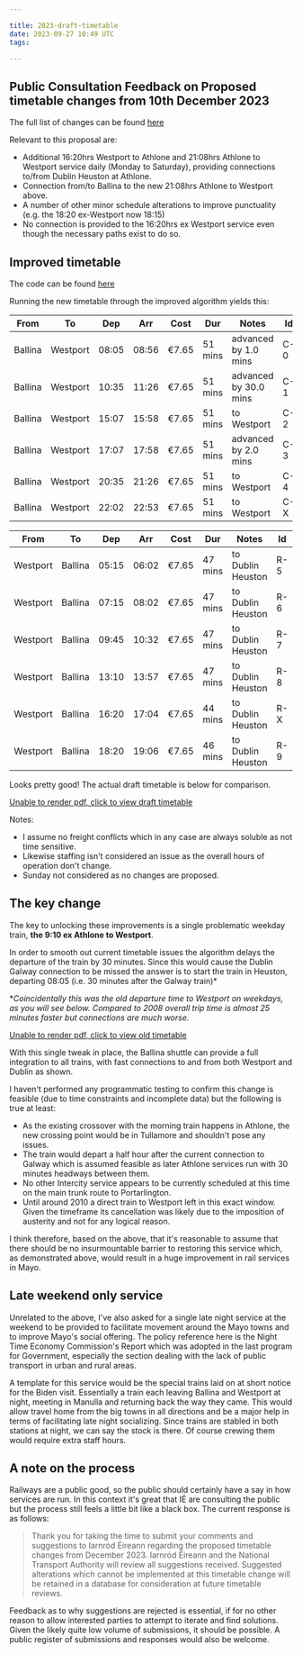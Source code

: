 ```yaml
---

title: 2023-draft-timetable
date: 2023-09-27 10:49 UTC
tags:

---
```



## Public Consultation Feedback on Proposed timetable changes from 10th December 2023

The full list of changes can be found [here](https://www.irishrail.ie/en-ie/train-timetables/Proposed-timetable-changes-from-10th-December-2023)

Relevant to this proposal are:

- Additional 16:20hrs Westport to Athlone and 21:08hrs Athlone to Westport service daily (Monday to Saturday), providing connections to/from Dublin Heuston at Athlone.
- Connection from/to Ballina to the new 21:08hrs Athlone to Westport above.
- A number of other minor schedule alterations to improve punctuality (e.g. the 18:20 ex-Westport now 18:15)
- No connection is provided to the 16:20hrs ex Westport service even though the necessary paths exist to do so.

## Improved timetable

The code can be found [here](https://github.com/seocahill/maightro/blob/main/models/scenarios/option_1b.rb)

Running the new timetable through the improved algorithm yields this:

| From    | To       | Dep   | Arr   | Cost  | Dur     | Notes                 | Id  |
|---------|----------|-------|-------|-------|---------|-----------------------|-----|
| Ballina | Westport | 08:05 | 08:56 | €7.65 | 51 mins | advanced by 1.0 mins  | C-0 |
| Ballina | Westport | 10:35 | 11:26 | €7.65 | 51 mins | advanced by 30.0 mins | C-1 |
| Ballina | Westport | 15:07 | 15:58 | €7.65 | 51 mins | to Westport           | C-2 |
| Ballina | Westport | 17:07 | 17:58 | €7.65 | 51 mins | advanced by 2.0 mins  | C-3 |
| Ballina | Westport | 20:35 | 21:26 | €7.65 | 51 mins | to Westport           | C-4 |
| Ballina | Westport | 22:02 | 22:53 | €7.65 | 51 mins | to Westport           | C-X |

| From     | To      | Dep   | Arr   | Cost  | Dur     | Notes             | Id  |
|----------|---------|-------|-------|-------|---------|-------------------|-----|
| Westport | Ballina | 05:15 | 06:02 | €7.65 | 47 mins | to Dublin Heuston | R-5 |
| Westport | Ballina | 07:15 | 08:02 | €7.65 | 47 mins | to Dublin Heuston | R-6 |
| Westport | Ballina | 09:45 | 10:32 | €7.65 | 47 mins | to Dublin Heuston | R-7 |
| Westport | Ballina | 13:10 | 13:57 | €7.65 | 47 mins | to Dublin Heuston | R-8 |
| Westport | Ballina | 16:20 | 17:04 | €7.65 | 44 mins | to Dublin Heuston | R-X |
| Westport | Ballina | 18:20 | 19:06 | €7.65 | 46 mins | to Dublin Heuston | R-9 |

Looks pretty good! The actual draft timetable is below for comparison.

<object data="https://www.irishrail.ie/getmedia/d57bb37e-9dda-4227-9185-6cd38717d149/0610-DubGalwyWportDub_v1.pdf" type="application/pdf" width="100%" height="400px">
  <p><a target="_blank" href="https://www.irishrail.ie/getmedia/d57bb37e-9dda-4227-9185-6cd38717d149/0610-DubGalwyWportDub_v1.pdf">Unable to render pdf, click to view draft timetable</a></p>
</object>

Notes:

- I assume no freight conflicts which in any case are always soluble as not time sensitive.
- Likewise staffing isn't considered an issue as the overall hours of operation don't change.
- Sunday not considered as no changes are proposed.

## The key change

The key to unlocking these improvements is a single problematic weekday train, **the 9:10 ex Athlone to Westport**.

In order to smooth out current timetable issues the algorithm delays the departure of the train by 30 minutes. Since this would cause the Dublin Galway connection to be missed the answer is to start the train in Heuston, departing 08:05 (i.e. 30 minutes after the Galway train)*

**Coincidentally this was the old departure time to Westport on weekdays, as you will see below. Compared to 2008 overall trip time is almost 25 minutes faster but connections are much worse.*

<object data="https://web.archive.org/web/20100702043048/http://www.irishrail.ie:80/your_journey/printed_timetable_pdfs/2008/Dublin%20Westport%2008.pdf" width="100%" height="400px">
  <p><a target="_blank" href="https://web.archive.org/web/20100702043048/http://www.irishrail.ie:80/your_journey/printed_timetable_pdfs/2008/Dublin%20Westport%2008.pdf">Unable to render pdf, click to view old timetable</a></p>
</object>

With this single tweak in place, the Ballina shuttle can provide a full integration to all trains, with fast connections to and from both Westport and Dublin as shown.

I haven't performed any programmatic testing to confirm this change is feasible (due to time constraints and incomplete data) but the following is true at least:

- As the existing crossover with the morning train happens in Athlone, the new crossing point would be in Tullamore and shouldn't pose any issues.
- The train would depart a half hour after the current connection to Galway which is assumed feasible as later Athlone services run with 30 minutes headways between them.
- No other Intercity service appears to be currently scheduled at this time on the main trunk route to Portarlington.
- Until around 2010 a direct train to Westport left in this exact window. Given the timeframe its cancellation was likely due to the imposition of austerity and not for any logical reason.

I think therefore, based on the above, that it's reasonable to assume that there should be no insurmountable barrier to restoring this service which, as demonstrated above, would result in a huge improvement in rail services in Mayo.

## Late weekend only service

Unrelated to the above, I've also asked for a single late night service at the weekend to be provided to facilitate movement around the Mayo towns and to improve Mayo's social offering. The policy reference here is the Night Time Economy Commission's Report which was adopted in the last program for Government, especially the section dealing with the lack of public transport in urban and rural areas.

A template for this service would be the special trains laid on at short notice for the Biden visit. Essentially a train each leaving Ballina and Westport at night, meeting in Manulla and returning back the way they came. This would allow travel home from the big towns in all directions and be a major help in terms of facilitating late night socializing. Since trains are stabled in both stations at night, we can say the stock is there. Of course crewing them would require extra staff hours.

## A note on the process

Railways are a public good, so the public should certainly have a say in how services are run. In this context it's great that IÉ are consulting the public but the process still feels a little bit like a black box. The current response is as follows:

> Thank you for taking the time to submit your comments and suggestions to Iarnród Éireann regarding the proposed timetable changes from December 2023.
Iarnród Éireann and the National Transport Authority will review all suggestions received.
Suggested alterations which cannot be implemented at this timetable change will be retained in a database for consideration at future timetable reviews.

Feedback as to why suggestions are rejected is essential, if for no other reason to allow interested parties to attempt to iterate and find solutions. Given the likely quite low volume of submissions, it should be possible. A public register of submissions and responses would also be welcome.